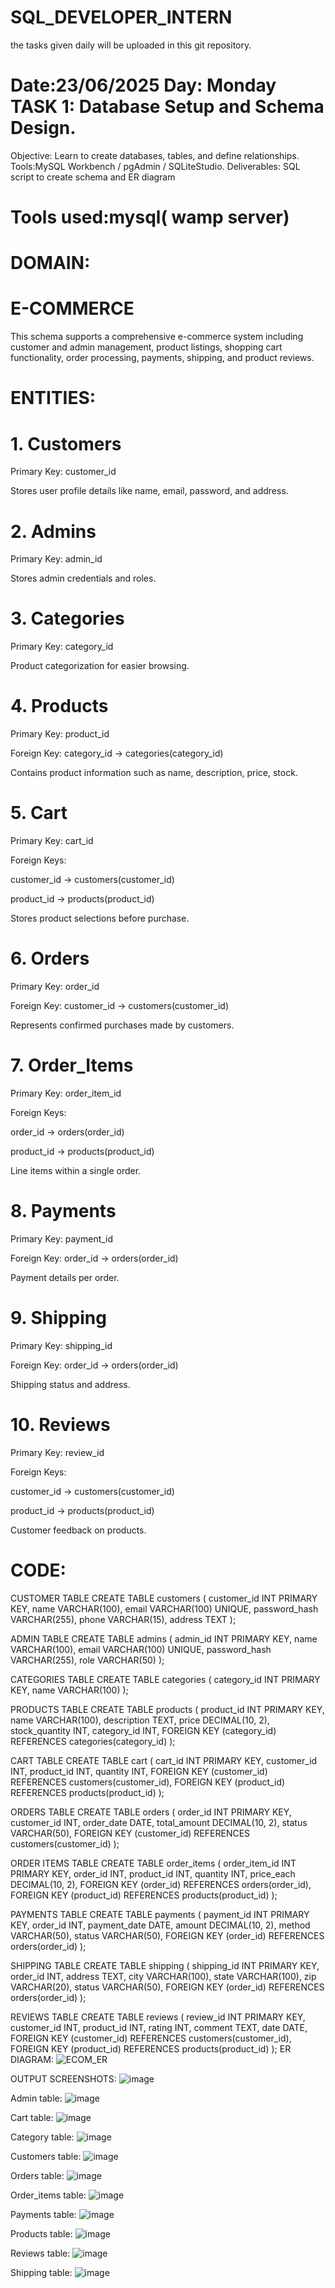 # SQL_DEVELOPER_INTERN
the tasks  given daily will be uploaded in this git repository.
# Date:23/06/2025 Day: Monday TASK 1: Database Setup and Schema Design.
Objective: Learn to create databases, tables, and define relationships.
Tools:MySQL Workbench / pgAdmin / SQLiteStudio.
Deliverables: SQL script to create schema and ER diagram
 # Tools used:mysql( wamp server)
# DOMAIN:
# E-COMMERCE
This schema supports a comprehensive e-commerce system including customer and admin management, product listings, shopping cart functionality, order processing, payments, shipping, and product reviews.

# ENTITIES:

# 1. Customers
Primary Key: customer_id

Stores user profile details like name, email, password, and address.

# 2. Admins
Primary Key: admin_id

Stores admin credentials and roles.

# 3. Categories
Primary Key: category_id

Product categorization for easier browsing.

# 4. Products
Primary Key: product_id

Foreign Key: category_id → categories(category_id)

Contains product information such as name, description, price, stock.

# 5. Cart
Primary Key: cart_id

Foreign Keys:

customer_id → customers(customer_id)

product_id → products(product_id)

Stores product selections before purchase.

# 6. Orders
Primary Key: order_id

Foreign Key: customer_id → customers(customer_id)

Represents confirmed purchases made by customers.

# 7. Order_Items
Primary Key: order_item_id

Foreign Keys:

order_id → orders(order_id)

product_id → products(product_id)

Line items within a single order.

# 8. Payments
Primary Key: payment_id

Foreign Key: order_id → orders(order_id)

Payment details per order.

# 9. Shipping
Primary Key: shipping_id

Foreign Key: order_id → orders(order_id)

Shipping status and address.

# 10. Reviews
Primary Key: review_id

Foreign Keys:

customer_id → customers(customer_id)

product_id → products(product_id)

Customer feedback on products.

# CODE:

CUSTOMER TABLE
CREATE TABLE customers (
    customer_id INT PRIMARY KEY,
    name VARCHAR(100),
    email VARCHAR(100) UNIQUE,
    password_hash VARCHAR(255),
    phone VARCHAR(15),
    address TEXT
);

ADMIN TABLE
CREATE TABLE admins (
    admin_id INT PRIMARY KEY,
    name VARCHAR(100),
    email VARCHAR(100) UNIQUE,
    password_hash VARCHAR(255),
    role VARCHAR(50)
);

CATEGORIES TABLE
CREATE TABLE categories (
    category_id INT PRIMARY KEY,
    name VARCHAR(100)
);

PRODUCTS TABLE
CREATE TABLE products (
    product_id INT PRIMARY KEY,
    name VARCHAR(100),
    description TEXT,
    price DECIMAL(10, 2),
    stock_quantity INT,
    category_id INT,
    FOREIGN KEY (category_id) REFERENCES categories(category_id)
);

CART TABLE
CREATE TABLE cart (
    cart_id INT PRIMARY KEY,
    customer_id INT,
    product_id INT,
    quantity INT,
    FOREIGN KEY (customer_id) REFERENCES customers(customer_id),
    FOREIGN KEY (product_id) REFERENCES products(product_id)
);

ORDERS TABLE
CREATE TABLE orders (
    order_id INT PRIMARY KEY,
    customer_id INT,
    order_date DATE,
    total_amount DECIMAL(10, 2),
    status VARCHAR(50),
    FOREIGN KEY (customer_id) REFERENCES customers(customer_id)
);

 ORDER ITEMS TABLE
CREATE TABLE order_items (
    order_item_id INT PRIMARY KEY,
    order_id INT,
    product_id INT,
    quantity INT,
    price_each DECIMAL(10, 2),
    FOREIGN KEY (order_id) REFERENCES orders(order_id),
    FOREIGN KEY (product_id) REFERENCES products(product_id)
);

 PAYMENTS TABLE
CREATE TABLE payments (
    payment_id INT PRIMARY KEY,
    order_id INT,
    payment_date DATE,
    amount DECIMAL(10, 2),
    method VARCHAR(50),
    status VARCHAR(50),
    FOREIGN KEY (order_id) REFERENCES orders(order_id)
);

SHIPPING TABLE
CREATE TABLE shipping (
    shipping_id INT PRIMARY KEY,
    order_id INT,
    address TEXT,
    city VARCHAR(100),
    state VARCHAR(100),
    zip VARCHAR(20),
    status VARCHAR(50),
    FOREIGN KEY (order_id) REFERENCES orders(order_id)
);

 REVIEWS TABLE
CREATE TABLE reviews (
    review_id INT PRIMARY KEY,
    customer_id INT,
    product_id INT,
    rating INT,
    comment TEXT,
    date DATE,
    FOREIGN KEY (customer_id) REFERENCES customers(customer_id),
    FOREIGN KEY (product_id) REFERENCES products(product_id)
);
ER DIAGRAM:
![ECOM_ER](https://github.com/user-attachments/assets/1dbb8f54-22a8-40f3-8ace-144ab1e823bd)

OUTPUT SCREENSHOTS:
![image](https://github.com/user-attachments/assets/5822d028-f024-4a22-b368-579bac752ae0)

Admin table:
![image](https://github.com/user-attachments/assets/e7f9022e-8118-411e-813c-aa2fa592a738)

Cart table:
![image](https://github.com/user-attachments/assets/b7baf7d8-2884-4750-bc36-3aee316de49d)

Category table:
![image](https://github.com/user-attachments/assets/c9e2804f-1be9-46be-988f-2cd7b6cc80eb)

Customers table:
![image](https://github.com/user-attachments/assets/2f0bc581-70e0-4ea6-ab9e-441c58e977ad)

Orders table:
![image](https://github.com/user-attachments/assets/42bbf068-bd2a-4323-962c-c07dc17aef1d)

Order_items table:
![image](https://github.com/user-attachments/assets/1aebb822-bf40-4ecb-82a2-2313bd80d48a)

Payments table:
![image](https://github.com/user-attachments/assets/1f6aa139-3978-493f-b2bb-6f5d98e76452)

Products table:
![image](https://github.com/user-attachments/assets/e9769437-7b16-4cec-99c7-20faa3d57335)

Reviews table:
![image](https://github.com/user-attachments/assets/dec4c13b-836e-48a4-aeb9-5c981af09c22)

Shipping table:
![image](https://github.com/user-attachments/assets/3c05b677-433e-4b67-b1e7-f658c6f287ec)

